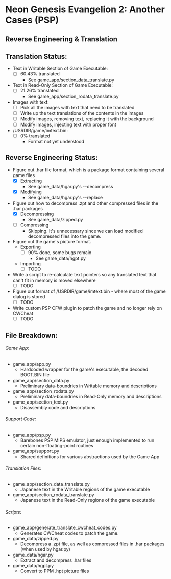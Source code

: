 # Neon Genesis Evangelion 2: Another Cases (PSP)
## Reverse Engineering & Translation

## Translation Status:
- Text in Writable Section of Game Executable: 
	- [ ] 60.43% translated 
		- See game_app/section_data_translate.py
- Text in Read-Only Section of Game Executable: 
	- [ ] 21.26% translated
		- See game_app/section_rodata_translate.py
- Images with text:
	- [ ] Pick all the images with text that need to be translated
	- [ ] Write up the text translations of the contents in the images
	- [ ] Modify images, removing text, replacing it with the background
	- [ ] Modify images, injecting text with proper font
- /USRDIR/game/imtext.bin: 
	- [ ] 0% translated
		- Format not yet understood

## Reverse Engineering Status:
- Figure out .har file format, which is a package format containing several game files
	- [x] Extracting
		- See game_data/hgar.py's --decompress
	- [x] Modifying
		- See game_data/hgar.py's --replace
- Figure out how to decompress .zpt and other compressed files in the .har packages
	- [x] Decompressing
		- See game_data/zipped.py
	- [ ] Compressing
		- Skipping. It's unnecessary since we can load modified decompressed files into the game.
- Figure out the game's picture format.
	- Exporting
		- [ ] 90% done, some bugs remain
			- See game_data/hgpt.py
	- Importing
		- [ ] TODO
- Write a script to re-calculate text pointers so any translated text that can't fit in memory is moved elsewhere
	- [ ] TODO
- Figure out format of /USRDIR/game/imtext.bin - where most of the game dialog is stored
	- [ ] TODO
- Write custom PSP CFW plugin to patch the game and no longer rely on CWCheat
	- [ ] TODO

## File Breakdown:
###### Game App:
- game_app/app.py
	- Hardcoded wrapper for the game's executable, the decoded BOOT.BIN file
- game_app/section_data.py
	- Preliminary data-boundries in Writable memory and descriptions
- game_app/section_rodata.py
	- Preliminary data-boundries in Read-Only memory and descriptions
- game_app/section_text.py
	- Disassembly code and descriptions

###### Support Code:
- game_app/psp.py
	- Barebones PSP MIPS emulator, just enough implemented to run certain non-floating-point routines
- game_app/support.py
	- Shared definitions for various abstractions used by the Game App

###### Translation Files:
- game_app/section_data_translate.py
	- Japanese text in the Writable regions of the game executable
- game_app/section_rodata_translate.py
	- Japanese text in the Read-Only regions of the game executable

###### Scripts:
- game_app/generate_translate_cwcheat_codes.py
	- Generates CWCheat codes to patch the game.
- game_data/zipped.py
	- Decompress a .zpt file, as well as compressed files in .har packages (when used by hgar.py)
- game_data/hgar.py
	- Extract and decompress .har files
- game_data/hgpt.py
	- Convert to PPM .hpt picture files

